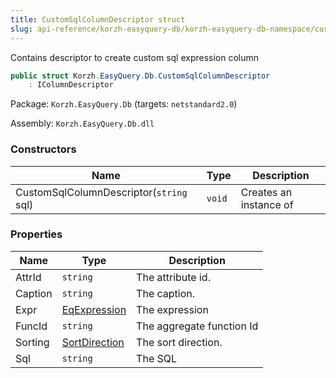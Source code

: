 ```yaml
---
title: CustomSqlColumnDescriptor struct
slug: api-reference/korzh-easyquery-db/korzh-easyquery-db-namespace/customsqlcolumndescriptor-struct
---
```


Contains descriptor to create custom sql expression column
```csharp
public struct Korzh.EasyQuery.Db.CustomSqlColumnDescriptor
    : IColumnDescriptor

```
Package: `Korzh.EasyQuery.Db` (targets: `netstandard2.0`)

Assembly: `Korzh.EasyQuery.Db.dll`

### Constructors

| Name | Type | Description | 
| --- | --- | --- | 
| CustomSqlColumnDescriptor(`string` sql) | `void` | Creates an instance of <see cref="T:Korzh.EasyQuery.ColumnDescriptor"></see> | 


### Properties

| Name | Type | Description | 
| --- | --- | --- | 
| AttrId | `string` | The attribute id. | 
| Caption | `string` | The caption. | 
| Expr | [EqExpression](//easyquery/docs/api-reference/korzh-easyquery/korzh-easyquery-namespace/eqexpression-class) | The expression | 
| FuncId | `string` | The aggregate function Id | 
| Sorting | [SortDirection](//easyquery/docs/api-reference/korzh-easyquery/korzh-easyquery-namespace/sortdirection-enum) | The sort direction. | 
| Sql | `string` | The SQL |